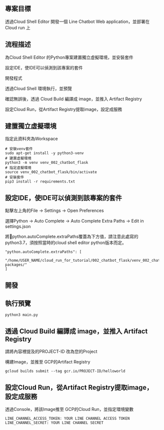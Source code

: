 

## 專案目標

透過Cloud Shell Editor  開發一個 Line Chatbot Web application，並部署在Cloud run 上

## 流程描述

為Cloud Shell Editor 的Python專案建置獨立虛擬環境，並安裝套件

設定IDE，使IDE可以偵測到該專案的套件

開發程式

透過Cloud Shell 環境執行，並預覽

確認無誤後，透過 Cloud Build 編譯成 image，並推入 Artifact Registry

設定Cloud Run，從Artifact Registry提取image，設定成服務

## 建置獨立虛擬環境

指定此資料夾為Workspace

```
# 安裝venv套件
sudo apt-get install -y python3-venv
# 建置虛擬環境
python3 -m venv venv_002_chatbot_flask
# 指定虛擬環境
source venv_002_chatbot_flask/bin/activate
# 安裝套件
pip3 install -r requirements.txt

```

## 設定IDE，使IDE可以偵測到該專案的套件

點擊左上角的File -> Settings -> Open Preferences

選擇Python -> Auto Complete -> Auto Complete Extra Paths -> Edit in settings.json

將python.autoComplete.extraPaths覆蓋為下方值，請注意此處寫的python3.7，須按照當時的cloud shell editor python版本而定。

```
"python.autoComplete.extraPaths": [
    "/home/USER_NAME/cloud_run_for_tutorial/002_chatbot_flask/venv_002_chatbot_flask/lib/python3.7/site-packages/"
]
```

## 開發

## 執行預覽

```
python3 main.py
```

## 透過 Cloud Build 編譯成 image，並推入 Artifact Registry

請將內容裡提及的PROJECT-ID 改為您的Project

構建Image，並推至 GCP的Artifact Registry
```
gcloud builds submit --tag gcr.io/PROJECT-ID/helloworld
```

## 設定Cloud Run，從Artifact Registry提取image，設定成服務

透過Console，將該Image推至 GCP的Cloud Run，並指定環境變數

```
LINE_CHANNEL_ACCESS_TOKEN: YOUR LINE CHANNEL ACCESS TOKEN
LINE_CHANNEL_SECRET: YOUR LINE CHANNEL SECRET
```